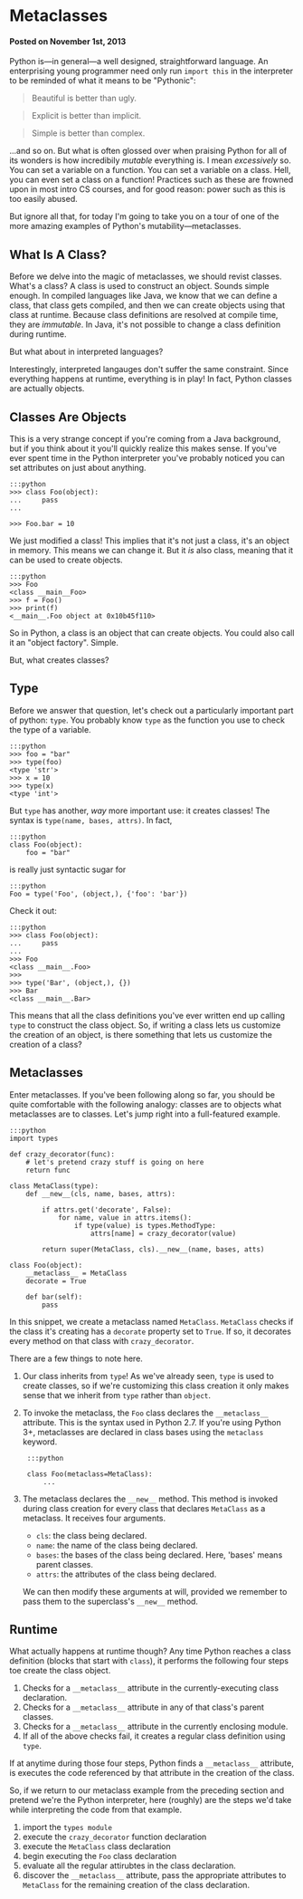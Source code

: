 # Metaclasses
#### Posted on November 1st, 2013

Python is&mdash;in general&mdash;a well designed, straightforward language. An
enterprising young programmer need only run `import this` in the interpreter
to be reminded of what it means to be "Pythonic":

> Beautiful is better than ugly.

> Explicit is better than implicit.

> Simple is better than complex.

...and so on. But what is often glossed over when praising Python for all
of its wonders is how incredibily *mutable* everything is. I mean *excessively*
so. You can set a variable on a function. You can set a variable on a class.
Hell, you can even set a class on a function! Practices such as these
are frowned upon in most intro CS courses, and for good reason: power such as
this is too easily abused.

But ignore all that, for today I'm going to
take you on a tour of one of the more amazing examples of Python's
mutability&mdash;metaclasses.

## What Is A Class?

Before we delve into the magic of metaclasses, we should revist classes.
What's a class? A class is used to construct an object. Sounds simple
enough. In compiled languages like Java, we know that we can define a
class, that class gets compiled, and then we can create objects using
that class at runtime. Because class definitions are resolved at compile
time, they are *immutable*. In Java, it's not possible to change a class
definition during runtime.

But what about in interpreted languages?

Interestingly, interpreted langauges don't suffer the same constraint.
Since everything happens at runtime, everything is in play! In fact,
Python classes are actually objects.

## Classes Are Objects

This is a very strange concept if you're coming from a Java background,
but if you think about it you'll quickly realize this makes sense. If
you've ever spent time in the Python interpreter you've probably noticed
you can set attributes on just about anything.

    :::python
    >>> class Foo(object):
    ...     pass
    ...

    >>> Foo.bar = 10

We just modified a class! This implies that it's not just a class, it's an
object in memory. This means we can change it. But it *is* also class, meaning
that it can be used to create objects.

    :::python
    >>> Foo
    <class __main__Foo>
    >>> f = Foo()
    >>> print(f)
    <__main__.Foo object at 0x10b45f110>

So in Python, a class is an object that can create objects. You could also
call it an "object factory". Simple.

But, what creates classes?

## Type

Before we answer that question, let's check out a particularly important
part of python: `type`. You probably know `type` as the function you
use to check the type of a variable.

    :::python
    >>> foo = "bar"
    >>> type(foo)
    <type 'str'>
    >>> x = 10
    >>> type(x)
    <type 'int'>

But `type` has another, *way* more important use: it creates classes! The
syntax is `type(name, bases, attrs)`. In fact,

    :::python
    class Foo(object):
        foo = "bar"

is really just syntactic sugar for

    :::python
    Foo = type('Foo', (object,), {'foo': 'bar'})

Check it out:

    :::python
    >>> class Foo(object):
    ...     pass
    ...
    >>> Foo
    <class __main__.Foo>
    >>>
    >>> type('Bar', (object,), {})
    >>> Bar
    <class __main__.Bar>

This means that all the class definitions you've ever written end up
calling `type` to construct the class object. So, if writing a class
lets us customize the creation of an object, is there something that
lets us customize the creation of a class?

## Metaclasses

Enter metaclasses. If you've been following along so far, you should be
quite comfortable with the following analogy: classes are to objects what
metaclasses are to classes. Let's jump right into a full-featured example.

    :::python
    import types

    def crazy_decorator(func):
        # let's pretend crazy stuff is going on here
        return func

    class MetaClass(type):
        def __new__(cls, name, bases, attrs):

            if attrs.get('decorate', False):
                for name, value in attrs.items():
                    if type(value) is types.MethodType:
                        attrs[name] = crazy_decorator(value)

            return super(MetaClass, cls).__new__(name, bases, atts)

    class Foo(object):
        __metaclass__ = MetaClass
        decorate = True

        def bar(self):
            pass


In this snippet, we create a metaclass named `MetaClass`.
`MetaClass` checks if the class it's creating has a `decorate` property
set to `True`. If so, it decorates every method on that class with
`crazy_decorator`.

There are a few things to note here.

1. Our class inherits from `type`! As we've already seen, `type`
is used to create classes, so if we're customizing this class creation
it only makes sense that we inherit from `type` rather than `object`.
2. To invoke the metaclass, the `Foo` class declares the
`__metaclass__` attribute. This is the syntax used in Python 2.7.
If you're using Python 3+, metaclasses are declared in class bases using
the `metaclass` keyword.

        :::python

        class Foo(metaclass=MetaClass):
            ...

3. The metaclass declares the `__new__` method. This method is invoked during
class creation for every class that declares `MetaClass` as a metaclass.
It receives four arguments.
    - `cls`: the class being declared.
    - `name`: the name of the class being declared.
    - `bases`: the bases of the class being declared. Here, 'bases' means parent classes.
    - `attrs`: the attributes of the class being declared.

    We can then modify these arguments at will, provided we remember to pass them to the
    superclass's `__new__` method.


## Runtime

What actually happens at runtime though? Any time Python reaches a class definition
(blocks that start with `class`), it performs the following four steps toe create the
class object.

1. Checks for a `__metaclass__` attribute in the currently-executing class declaration.
2. Checks for a `__metaclass__` attribute in any of that class's parent classes.
3. Checks for a `__metaclass__` attribute in the currently enclosing module.
4. If all of the above checks fail, it creates a regular class definition using `type`.

If at anytime during those four steps, Python finds a `__metaclass__` attribute, is executes
the code referenced by that attribute in the creation of the class.

So, if we return to our metaclass example from the preceding section and pretend we're
the Python interpreter, here (roughly) are the steps we'd take while interpreting the code
from that example.

1. import the `types module`
2. execute the `crazy_decorator` function declaration
3. execute the `MetaClass` class declaration
4. begin executing the `Foo` class declaration
5. evaluate all the regular attirubtes in the class declaration.
6. discover the `__metaclass__` attribute, pass the appropriate
attributes to `MetaClass` for the remaining creation of the class
declaration.
